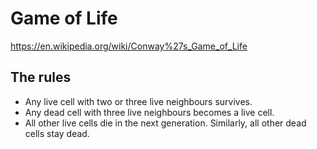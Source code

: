 # Game of Life

https://en.wikipedia.org/wiki/Conway%27s_Game_of_Life

## The rules

* Any live cell with two or three live neighbours survives.
* Any dead cell with three live neighbours becomes a live cell.
* All other live cells die in the next generation. Similarly, all other dead cells stay dead.